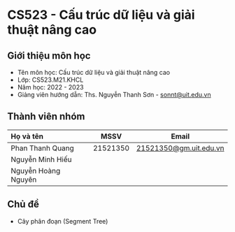# **CS523 - Cấu trúc dữ liệu và giải thuật nâng cao**
## **Giới thiệu môn học**
- Tên môn học: Cấu trúc dữ liệu và giải thuật nâng cao
- Lớp: CS523.M21.KHCL
- Năm học: 2022 - 2023
- Giảng viên hướng dẫn: Ths. Nguyễn Thanh Sơn - sonnt@uit.edu.vn
## **Thành viên nhóm**
|**Họ và tên**      |**MSSV**|**Email**             |
|:------------------|:------:|:--------------------:|
|Phan Thanh Quang   |21521350|21521350@gm.uit.edu.vn|
|Nguyễn Minh Hiếu   |||
|Nguyễn Hoàng Nguyên|||
## **Chủ đề**
- Cây phân đoạn (Segment Tree)
